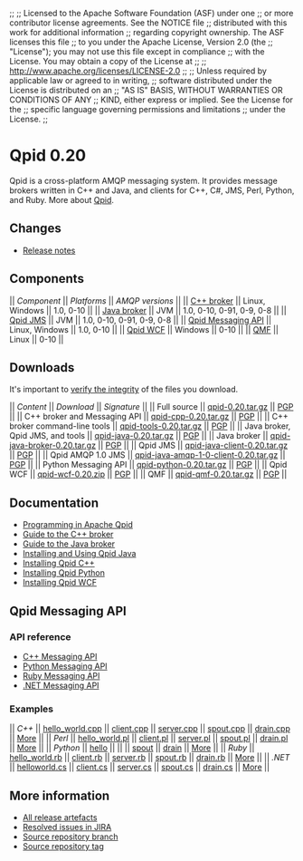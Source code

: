 ;;
;; Licensed to the Apache Software Foundation (ASF) under one
;; or more contributor license agreements.  See the NOTICE file
;; distributed with this work for additional information
;; regarding copyright ownership.  The ASF licenses this file
;; to you under the Apache License, Version 2.0 (the
;; "License"); you may not use this file except in compliance
;; with the License.  You may obtain a copy of the License at
;; 
;;   http://www.apache.org/licenses/LICENSE-2.0
;; 
;; Unless required by applicable law or agreed to in writing,
;; software distributed under the License is distributed on an
;; "AS IS" BASIS, WITHOUT WARRANTIES OR CONDITIONS OF ANY
;; KIND, either express or implied.  See the License for the
;; specific language governing permissions and limitations
;; under the License.
;;

# Qpid 0.20

Qpid is a cross-platform AMQP messaging system.  It provides message
brokers written in C++ and Java, and clients for C++, C#, JMS, Perl,
Python, and Ruby.  More about [Qpid](@site-url@/index.html).

## Changes

 - [Release notes](release-notes.html)

## Components

  || *Component* || *Platforms* || *AMQP versions* ||
  || [C++ broker](@site-url@/components/cpp-broker/index.html) || Linux, Windows || 1.0, 0-10 ||
  || [Java broker](@site-url@/components/java-broker/index.html) || JVM || 1.0, 0-10, 0-91, 0-9, 0-8 ||
  || [Qpid JMS](@site-url@/components/qpid-jms/index.html) || JVM || 1.0, 0-10, 0-91, 0-9, 0-8 ||
  || [Qpid Messaging API](@site-url@/components/messaging-api/index.html) || Linux, Windows || 1.0, 0-10 ||
  || [Qpid WCF](@site-url@/components/qpid-wcf/index.html) || Windows || 0-10 ||
  || [QMF](@site-url@/components/qmf/index.html) || Linux || 0-10 ||

## Downloads

It's important to [verify the
integrity](@site-url@/download.html#verify-what-you-download) of the
files you download.

  || *Content* || *Download* || *Signature* ||
  || Full source || [qpid-0.20.tar.gz](http://www.apache.org/dyn/closer.cgi/qpid/0.20/qpid-0.20.tar.gz) || [PGP](http://www.apache.org/dist/qpid/0.20/qpid-0.20.tar.gz.asc) ||
  || C++ broker and Messaging API || [qpid-cpp-0.20.tar.gz](http://www.apache.org/dyn/closer.cgi/qpid/0.20/qpid-cpp-0.20.tar.gz) || [PGP](http://www.apache.org/dist/qpid/0.20/qpid-cpp-0.20.tar.gz.asc) ||
  || C++ broker command-line tools || [qpid-tools-0.20.tar.gz](http://www.apache.org/dyn/closer.cgi/qpid/0.20/qpid-tools-0.20.tar.gz) || [PGP](http://www.apache.org/dist/qpid/0.20/qpid-tools-0.20.tar.gz.asc) ||
  || Java broker, Qpid JMS, and tools || [qpid-java-0.20.tar.gz](http://www.apache.org/dyn/closer.cgi/qpid/0.20/qpid-java-0.20.tar.gz) || [PGP](http://www.apache.org/dist/qpid/0.20/qpid-java-0.20.tar.gz.asc) ||
  || Java broker || [qpid-java-broker-0.20.tar.gz](http://www.apache.org/dyn/closer.cgi/qpid/0.20/qpid-java-broker-0.20.tar.gz) || [PGP](http://www.apache.org/dist/qpid/0.20/qpid-java-broker-0.20.tar.gz.asc) ||
  || Qpid JMS || [qpid-java-client-0.20.tar.gz](http://www.apache.org/dyn/closer.cgi/qpid/0.20/qpid-java-client-0.20.tar.gz) || [PGP](http://www.apache.org/dist/qpid/0.20/qpid-java-client-0.20.tar.gz.asc) ||
  || Qpid AMQP 1.0 JMS || [qpid-java-amqp-1-0-client-0.20.tar.gz](http://www.apache.org/dyn/closer.cgi/qpid/0.20/qpid-java-amqp-1-0-client-0.20.tar.gz) || [PGP](http://www.apache.org/dist/qpid/0.20/qpid-java-amqp-1-0-client-0.20.tar.gz.asc) ||
  || Python Messaging API || [qpid-python-0.20.tar.gz](http://www.apache.org/dyn/closer.cgi/qpid/0.20/qpid-python-0.20.tar.gz) || [PGP](http://www.apache.org/dist/qpid/0.20/qpid-python-0.20.tar.gz.asc) ||
  || Qpid WCF || [qpid-wcf-0.20.zip](http://www.apache.org/dyn/closer.cgi/qpid/0.20/qpid-wcf-0.20.zip) || [PGP](http://www.apache.org/dist/qpid/0.20/qpid-wcf-0.20.zip.asc) ||
  || QMF || [qpid-qmf-0.20.tar.gz](http://www.apache.org/dyn/closer.cgi/qpid/0.20/qpid-qmf-0.20.tar.gz) || [PGP](http://www.apache.org/dist/qpid/0.20/qpid-qmf-0.20.tar.gz.asc) ||

## Documentation

 - [Programming in Apache Qpid](http://qpid.apache.org/books/0.20/Programming-In-Apache-Qpid/html/index.html)
 - [Guide to the C++ broker](http://qpid.apache.org/books/0.20/AMQP-Messaging-Broker-CPP-Book/html/index.html)
 - [Guide to the Java broker](http://qpid.apache.org/books/0.20/AMQP-Messaging-Broker-Java-Book/html/index.html)
 - [Installing and Using Qpid Java](https://cwiki.apache.org/qpid/getting-started-guide.html)
 - [Installing Qpid C++](http://svn.apache.org/repos/asf/qpid/tags/0.20/qpid/cpp/INSTALL)
 - [Installing Qpid Python](http://svn.apache.org/repos/asf/qpid/tags/0.20/qpid/python/README.txt)
 - [Installing Qpid WCF](http://svn.apache.org/repos/asf/qpid/tags/0.20/qpid/wcf/ReadMe.txt)

## Qpid Messaging API

### API reference

 - [C++ Messaging API](messaging-api/cpp/api/index.html)
 - [Python Messaging API](messaging-api/python/api/index.html)
 - [Ruby Messaging API](messaging-api/ruby/api/index.html)
 - [.NET Messaging API](messaging-api/dotnet/api/index.html)

### Examples

  || *C++* || [hello_world.cpp](messaging-api/cpp/examples/hello_world.cpp.html) || [client.cpp](messaging-api/cpp/examples/client.cpp.html) || [server.cpp](messaging-api/cpp/examples/server.cpp.html) || [spout.cpp](messaging-api/cpp/examples/spout.cpp.html) || [drain.cpp](messaging-api/cpp/examples/drain.cpp.html) || [More](messaging-api/cpp/examples/index.html) ||
  || *Perl* || [hello_world.pl](messaging-api/perl/examples/hello_world.pl.html) || [client.pl](messaging-api/perl/examples/client.pl.html) || [server.pl](messaging-api/perl/examples/server.pl.html) || [spout.pl](messaging-api/perl/examples/spout.pl.html) || [drain.pl](messaging-api/perl/examples/drain.pl.html) || [More](messaging-api/perl/examples/index.html) ||
  || *Python* || [hello](messaging-api/python/examples/hello.html) ||  ||  || [spout](messaging-api/python/examples/spout.html) || [drain](messaging-api/python/examples/drain.html) || [More](messaging-api/python/examples/index.html) ||
  || *Ruby* || [hello_world.rb](messaging-api/ruby/examples/hello_world.rb.html) || [client.rb](messaging-api/ruby/examples/client.rb.html) || [server.rb](messaging-api/ruby/examples/server.rb.html) || [spout.rb](messaging-api/ruby/examples/spout.rb.html) || [drain.rb](messaging-api/ruby/examples/drain.rb.html) || [More](messaging-api/ruby/examples/index.html) ||
  || *.NET* || [helloworld.cs](messaging-api/dotnet/examples/csharp.example.helloworld.cs.html) || [client.cs](messaging-api/dotnet/examples/csharp.example.client.cs.html) || [server.cs](messaging-api/dotnet/examples/csharp.example.server.cs.html) || [spout.cs](messaging-api/dotnet/examples/csharp.example.spout.cs.html) || [drain.cs](messaging-api/dotnet/examples/csharp.example.drain.cs.html) || [More](messaging-api/dotnet/examples/index.html) ||

## More information

 - [All release artefacts](http://www.apache.org/dyn/closer.cgi/qpid/0.20)
 - [Resolved issues in JIRA](https://issues.apache.org/jira/issues/?jql=project+%3D+QPID+AND+fixVersion+in+%28%270.19%27%2C+%270.20%27%29+ORDER+BY+priority+DESC)
 - [Source repository branch](http://svn.apache.org/repos/asf/qpid/branches/0.20)
 - [Source repository tag](http://svn.apache.org/repos/asf/qpid/tags/0.20)
